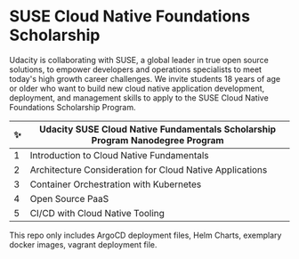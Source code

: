 # SUSE Cloud Native Foundations Scholarship
Udacity is collaborating with SUSE, a global leader in true open source solutions, to empower developers and operations specialists to meet today's high growth career challenges. We invite students 18 years of age or older who want to build new cloud native application development, deployment, and management skills to apply to the SUSE Cloud Native Foundations Scholarship Program. 


✨| Udacity SUSE Cloud Native Fundamentals Scholarship Program Nanodegree Program 
--- | ---|
1 | Introduction to Cloud Native Fundamentals |
2 | Architecture Consideration for Cloud Native Applications |
3 | Container Orchestration with Kubernetes |
4 | Open Source PaaS |
5 | CI/CD with Cloud Native Tooling |
 
 
 This repo only includes ArgoCD deployment files, Helm Charts, exemplary docker images, vagrant deployment file.
